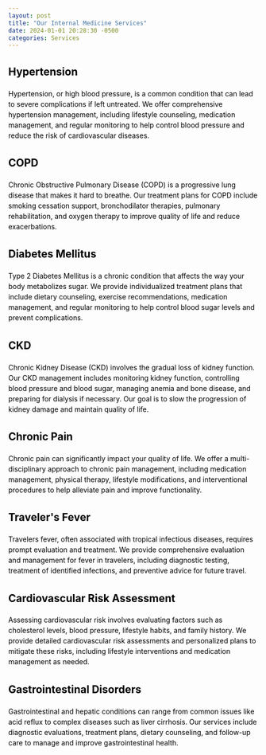 ```yaml
---
layout: post
title: "Our Internal Medicine Services"
date: 2024-01-01 20:28:30 -0500
categories: Services
---
```


<div class="background-image" style="color: black; line-height: 1.5;">

  <h2 id="hypertension"><i class="fas fa-heartbeat"></i> Hypertension</h2>
  <p>Hypertension, or high blood pressure, is a common condition that can lead to severe complications if left untreated. We offer comprehensive hypertension management, including lifestyle counseling, medication management, and regular monitoring to help control blood pressure and reduce the risk of cardiovascular diseases.</p>

  <h2 id="copd"><i class="fas fa-lungs"></i> COPD</h2>
  <p>Chronic Obstructive Pulmonary Disease (COPD) is a progressive lung disease that makes it hard to breathe. Our treatment plans for COPD include smoking cessation support, bronchodilator therapies, pulmonary rehabilitation, and oxygen therapy to improve quality of life and reduce exacerbations.</p>

  <h2 id="diabetes"><i class="fas fa-syringe"></i> Diabetes Mellitus</h2>
  <p>Type 2 Diabetes Mellitus is a chronic condition that affects the way your body metabolizes sugar. We provide individualized treatment plans that include dietary counseling, exercise recommendations, medication management, and regular monitoring to help control blood sugar levels and prevent complications.</p>

  <h2 id="ckd"><i class="fas fa-kidneys"></i> CKD</h2>
  <p>Chronic Kidney Disease (CKD) involves the gradual loss of kidney function. Our CKD management includes monitoring kidney function, controlling blood pressure and blood sugar, managing anemia and bone disease, and preparing for dialysis if necessary. Our goal is to slow the progression of kidney damage and maintain quality of life.</p>

  <h2 id="chronic-pain"><i class="fas fa-band-aid"></i> Chronic Pain</h2>
  <p>Chronic pain can significantly impact your quality of life. We offer a multi-disciplinary approach to chronic pain management, including medication management, physical therapy, lifestyle modifications, and interventional procedures to help alleviate pain and improve functionality.</p>

  <h2 id="travelers-fever"><i class="fas fa-globe"></i> Traveler's Fever</h2>
  <p>Travelers fever, often associated with tropical infectious diseases, requires prompt evaluation and treatment. We provide comprehensive evaluation and management for fever in travelers, including diagnostic testing, treatment of identified infections, and preventive advice for future travel.</p>

  <h2 id="cardiovascular-risk"><i class="fas fa-heart"></i> Cardiovascular Risk Assessment</h2>
  <p>Assessing cardiovascular risk involves evaluating factors such as cholesterol levels, blood pressure, lifestyle habits, and family history. We provide detailed cardiovascular risk assessments and personalized plans to mitigate these risks, including lifestyle interventions and medication management as needed.</p>

  <h2 id="gastrointestinal-disorders"><i class="fas fa-stomach"></i> Gastrointestinal Disorders</h2>
  <p>Gastrointestinal and hepatic conditions can range from common issues like acid reflux to complex diseases such as liver cirrhosis. Our services include diagnostic evaluations, treatment plans, dietary counseling, and follow-up care to manage and improve gastrointestinal health.</p>
</div>
